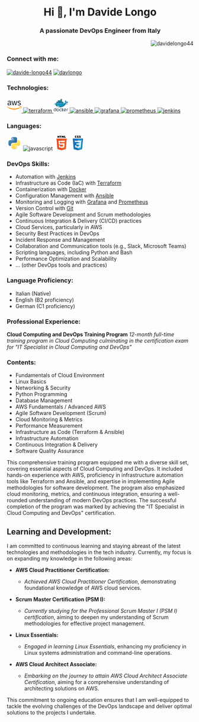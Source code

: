<h1 align="center">Hi 👋, I'm Davide Longo</h1>
<h3 align="center">A passionate DevOps Engineer from Italy</h3>

<p align="right">
  <img src="https://komarev.com/ghpvc/?username=davidelongo44&label=Profile%20views&color=0e75b6&style=flat" alt="davidelongo44" />
</p>

<h3 align="left">Connect with me:</h3>
<p align="left">
<a href="https://linkedin.com/in/davide-longo44" target="blank"><img align="center" src="https://raw.githubusercontent.com/rahuldkjain/github-profile-readme-generator/master/src/images/icons/Social/linked-in-alt.svg" alt="davide-longo44" height="30" width="40" /></a>
<a href="https://stackoverflow.com/users/davlongo" target="blank"><img align="center" src="https://raw.githubusercontent.com/rahuldkjain/github-profile-readme-generator/master/src/images/icons/Social/stack-overflow.svg" alt="davlongo" height="30" width="40" /></a>
</p>

<h3 align="left">Technologies:</h3>
<p align="left"> 
  <!-- Existing icons for technologies/tools -->
  <a href="https://aws.amazon.com" target="_blank" rel="noreferrer"> <img src="https://raw.githubusercontent.com/devicons/devicon/master/icons/amazonwebservices/amazonwebservices-original-wordmark.svg" alt="aws" width="40" height="40"/> </a>
  <a href="https://www.terraform.io/" target="_blank" rel="noreferrer"> <img src="https://www.vectorlogo.zone/logos/terraformio/terraformio-icon.svg" alt="terraform" width="40" height="40"/> </a>
  <a href="https://www.docker.com/" target="_blank" rel="noreferrer"> <img src="https://raw.githubusercontent.com/devicons/devicon/master/icons/docker/docker-original-wordmark.svg" alt="docker" width="40" height="40"/> </a>
  <a href="https://www.ansible.com/" target="_blank" rel="noreferrer"> <img src="https://www.vectorlogo.zone/logos/ansible/ansible-icon.svg" alt="ansible" width="40" height="40"/> </a>
  <a href="https://grafana.com" target="_blank" rel="noreferrer"> <img src="https://www.vectorlogo.zone/logos/grafana/grafana-icon.svg" alt="grafana" width="40" height="40"/> </a>
  <a href="https://prometheus.io/" target="_blank" rel="noreferrer"> <img src="https://www.vectorlogo.zone/logos/prometheusio/prometheusio-icon.svg" alt="prometheus" width="40" height="40"/> </a>
  <a href="https://www.jenkins.io" target="_blank" rel="noreferrer"> <img src="https://www.vectorlogo.zone/logos/jenkins/jenkins-icon.svg" alt="jenkins" width="40" height="40"/> </a>
  <!-- ... (other technologies/tools) ... -->

  <!-- New section for languages -->
  <h3 align="left">Languages:</h3>
  <p align="left">
    <img src="https://raw.githubusercontent.com/devicons/devicon/master/icons/python/python-original.svg" alt="python" width="40" height="40"/>
    <img src="https://www.vectorlogo.zone/logos/javascript/javascript-icon.svg" alt="javascript" width="40" height="40"/>
    <!-- ... (other languages) ... -->
    <img src="https://raw.githubusercontent.com/devicons/devicon/master/icons/html5/html5-original-wordmark.svg" alt="html5" width="40" height="40"/>
    <img src="https://raw.githubusercontent.com/devicons/devicon/master/icons/css3/css3-original-wordmark.svg" alt="css3" width="40" height="40"/>
  </p>
  
  <!-- New section for DevOps -->
  <h3 align="left">DevOps Skills:</h3>
<ul align="left">
  <li>Automation with <a href="https://www.jenkins.io" target="_blank" rel="noreferrer">Jenkins</a></li>
  <li>Infrastructure as Code (IaC) with <a href="https://www.terraform.io/" target="_blank" rel="noreferrer">Terraform</a></li>
  <li>Containerization with <a href="https://www.docker.com/" target="_blank" rel="noreferrer">Docker</a></li>
  <li>Configuration Management with <a href="https://www.ansible.com/" target="_blank" rel="noreferrer">Ansible</a></li>
  <li>Monitoring and Logging with <a href="https://grafana.com" target="_blank" rel="noreferrer">Grafana</a> and <a href="https://prometheus.io/" target="_blank" rel="noreferrer">Prometheus</a></li>
  <li>Version Control with <a href="https://git-scm.com/" target="_blank" rel="noreferrer">Git</a></li>
  <li>Agile Software Development and Scrum methodologies</li>
  <li>Continuous Integration & Delivery (CI/CD) practices</li>
  <li>Cloud Services, particularly in AWS</li>
  <li>Security Best Practices in DevOps</li>
  <li>Incident Response and Management</li>
  <li>Collaboration and Communication tools (e.g., Slack, Microsoft Teams)</li>
  <li>Scripting languages, including Python and Bash</li>
  <li>Performance Optimization and Scalability</li>
  <li>... (other DevOps tools and practices)</li>
</ul>



  <!-- Language proficiency -->
  <h3 align="left">Language Proficiency:</h3>
  <ul align="left">
    <li>Italian (Native) </li>
    <li>English (B2 proficiency) </li>
    <li>German (C1 proficiency) </li>
  </ul>
</p>
<h3 align="left">Professional Experience:</h3>

**Cloud Computing and DevOps Training Program**
*12-month full-time training program in Cloud Computing culminating in the certification exam for "IT Specialist in Cloud Computing and DevOps"*

### Contents:
- Fundamentals of Cloud Environment
- Linux Basics
- Networking & Security
- Python Programming
- Database Management
- AWS Fundamentals / Advanced AWS
- Agile Software Development (Scrum)
- Cloud Monitoring & Metrics
- Performance Measurement
- Infrastructure as Code (Terraform & Ansible)
- Infrastructure Automation
- Continuous Integration & Delivery
- Software Quality Assurance

This comprehensive training program equipped me with a diverse skill set, covering essential aspects of Cloud Computing and DevOps. It included hands-on experience with AWS, proficiency in infrastructure automation tools like Terraform and Ansible, and expertise in implementing Agile methodologies for software development. The program also emphasized cloud monitoring, metrics, and continuous integration, ensuring a well-rounded understanding of modern DevOps practices. The successful completion of the program was marked by achieving the "IT Specialist in Cloud Computing and DevOps" certification.

## Learning and Development:

I am committed to continuous learning and staying abreast of the latest technologies and methodologies in the tech industry. Currently, my focus is on expanding my knowledge in the following areas:

- **AWS Cloud Practitioner Certification:**
  - *Achieved AWS Cloud Practitioner Certification*, demonstrating foundational knowledge of AWS cloud services.

- **Scrum Master Certification (PSM I):**
  - *Currently studying for the Professional Scrum Master I (PSM I) certification*, aiming to deepen my understanding of Scrum methodologies for effective project management.

- **Linux Essentials:**
  - *Engaged in learning Linux Essentials*, enhancing my proficiency in Linux systems administration and command-line operations.

- **AWS Cloud Architect Associate:**
  - *Embarking on the journey to attain AWS Cloud Architect Associate Certification*, aiming for a comprehensive understanding of architecting solutions on AWS.

This commitment to ongoing education ensures that I am well-equipped to tackle the evolving challenges of the DevOps landscape and deliver optimal solutions to the projects I undertake. 

